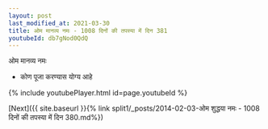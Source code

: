 ```yaml
---
layout: post
last_modified_at: 2021-03-30
title: ओम मानव्य नमः - 1008 दिनों की तपस्या में दिन 381
youtubeId: db7gNod0QdQ
---
```

 
 
 ओम मानव्य नमः  
 
 -  कोण पूजा करण्यास योग्य आहे 
 
  
 
  
 
 
 
 
 
 


{% include youtubePlayer.html id=page.youtubeId %}
 
[Next]({{ site.baseurl }}{% link  split1/_posts/2014-02-03-ओम शुद्धया नमः - 1008 दिनों की तपस्या में दिन 380.md%})
 
